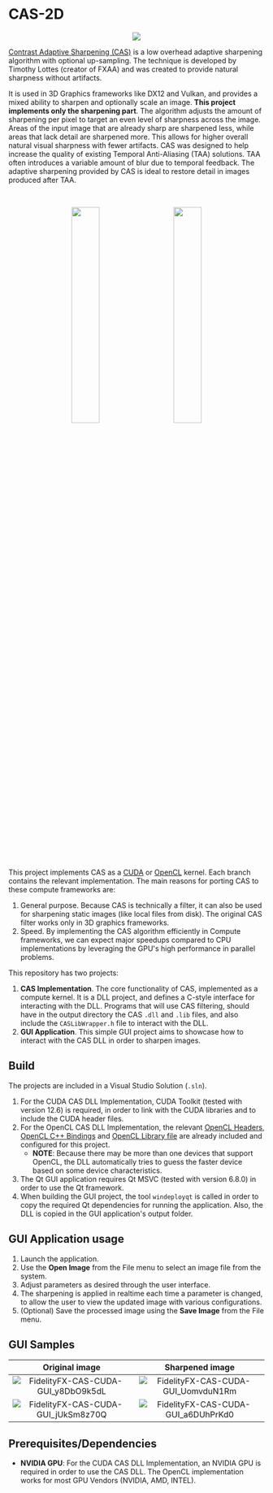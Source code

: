 # CAS-2D

<p align="center">
<img src="https://github.com/user-attachments/assets/06eaafc2-7bfa-4bff-ab48-646230ddd936"></img>
</p>

[Contrast Adaptive Sharpening (CAS)](https://gpuopen.com/fidelityfx-cas/) is a low overhead adaptive sharpening algorithm with optional up-sampling. The technique is developed by Timothy Lottes (creator of FXAA) and was created to provide natural sharpness without artifacts.

It is used in 3D Graphics frameworks like DX12 and Vulkan, and provides a mixed ability to sharpen and optionally scale an image. **This project implements only the sharpening part**. The algorithm adjusts the amount of sharpening per pixel to target an even level of sharpness across the image. Areas of the input image that are already sharp are sharpened less, while areas that lack detail are sharpened more. This allows for higher overall natural visual sharpness with fewer artifacts. CAS was designed to help increase the quality of existing Temporal Anti-Aliasing (TAA) solutions. TAA often introduces a variable amount of blur due to temporal feedback. The adaptive sharpening provided by CAS is ideal to restore detail in images produced after TAA.

</br>
<p align="center">
  <img src="https://github.com/user-attachments/assets/670b2932-8c3c-4e6d-88ee-be4f5dae2d28" width="33%">
&nbsp; &nbsp; &nbsp; &nbsp;
  <img src="https://github.com/user-attachments/assets/e92fc01d-50cd-4ab0-ba97-b51e57be47a0" width="33%">
</p>

This project implements CAS as a [CUDA](https://github.com/kar-dim/CAS-2D) or [OpenCL](https://github.com/kar-dim/CAS-2D/tree/opencl) kernel. Each branch contains the relevant implementation. The main reasons for porting CAS to these compute frameworks are:
1. General purpose. Because CAS is technically a filter, it can also be used for sharpening static images (like local files from disk). The original CAS filter works only in 3D graphics frameworks.
2. Speed. By implementing the CAS algorithm efficiently in Compute frameworks, we can expect major speedups compared to CPU implementations by leveraging the GPU's high performance in parallel problems.

Τhis repository has two projects:

1. **CAS Implementation**. The core functionality of CAS, implemented as a compute kernel. It is a DLL project, and defines a C-style interface for interacting with the DLL. Programs that will use CAS filtering, should have in the output directory the CAS ```.dll``` and ```.lib``` files, and also include the ```CASLibWrapper.h``` file to interact with the DLL.
2. **GUI Application**. This simple GUI project aims to showcase how to interact with the CAS DLL in order to sharpen images.

## Build

The projects are included in a Visual Studio Solution (```.sln```).
1. For the CUDA CAS DLL Implementation, CUDA Toolkit (tested with version 12.6) is required, in order to link with the CUDA libraries and to include the CUDA header files.
2. For the OpenCL CAS DLL Implementation, the relevant [OpenCL Headers](https://github.com/KhronosGroup/OpenCL-Headers), [OpenCL C++ Bindings](https://github.com/KhronosGroup/OpenCL-CLHPP) and [OpenCL Library file](https://github.com/KhronosGroup/OpenCL-SDK) are already included and configured for this project.
   - **NOTE**: Because there may be more than one devices that support OpenCL, the DLL automatically tries to guess the faster device based on some device characteristics.
3. The Qt GUI application requires Qt MSVC (tested with version 6.8.0) in order to use the Qt framework.
4. When building the GUI project, the tool ```windeployqt``` is called in order to copy the required Qt dependencies for running the application. Also, the DLL is copied in the GUI application's output folder.


## GUI Application usage

1. Launch the application.
2. Use the **Open Image** from the File menu to select an image file from the system.
3. Adjust parameters as desired through the user interface.
4. The sharpening is applied in realtime each time a parameter is changed, to allow the user to view the updated image with various configurations.
5. (Optional) Save the processed image using the **Save Image** from the File menu.

## GUI Samples
Original image            |  Sharpened image
:-------------------------:|:-------------------------:
![FidelityFX-CAS-CUDA-GUI_y8DbO9k5dL](https://github.com/user-attachments/assets/5343a3c1-788b-4d42-b5d2-851357001e9c)  |  ![FidelityFX-CAS-CUDA-GUI_UomvduN1Rm](https://github.com/user-attachments/assets/b31b7cfe-1546-4cfc-a677-76d6ca9694dc)
![FidelityFX-CAS-CUDA-GUI_jUkSm8z70Q](https://github.com/user-attachments/assets/d5fb820b-a71e-4425-ac1f-a7b5d6bc3191)  |  ![FidelityFX-CAS-CUDA-GUI_a6DUhPrKd0](https://github.com/user-attachments/assets/0edbc210-55f0-49fd-b2b0-f3a5f62a8f2e)


## Prerequisites/Dependencies

- **NVIDIA GPU**: For the CUDA CAS DLL Implementation, an NVIDIA GPU is required in order to use the CAS DLL. The OpenCL implementation works for most GPU Vendors (NVIDIA, AMD, INTEL).
